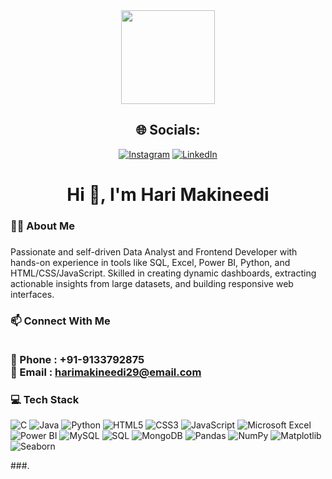 <div align="center">
  <img height="150" src="https://media.giphy.com/media/M9gbBd9nbDrOTu1Mqx/giphy.gif"  />
</div>

###

<div align="center">

  ## 🌐 Socials:
[![Instagram](https://img.shields.io/badge/Instagram-%23E4405F.svg?logo=Instagram&logoColor=white)](https://www.instagram.com/hari__makineedi__/) [![LinkedIn](https://img.shields.io/badge/LinkedIn-%230077B5.svg?logo=linkedin&logoColor=white)](https://www.linkedin.com/in/hari-makineedi/) 

</div>


###


###

<h1 align="center">Hi 👋, I'm Hari Makineedi</h1>

###

<h3 align="left">👩‍💻  About Me</h3>

###

<p align="left">Passionate and self-driven Data Analyst and Frontend Developer with hands-on experience in tools like SQL, Excel, Power BI, Python, and HTML/CSS/JavaScript. Skilled in creating dynamic dashboards, extracting actionable insights from large datasets, and building responsive web interfaces.</p>

###
<h3 align="left"> 📫 Connect With Me  
  
  <br>📱 Phone : +91-9133792875</br>
  📧 Email : harimakineedi29@email.com </h3>

<h3 align="left">💻 Tech Stack</h3>



![C](https://img.shields.io/badge/C-%2300599C.svg?style=plastic&logo=c&logoColor=white)  ![Java](https://img.shields.io/badge/Java-%23ED8B00.svg?style=plastic&logo=openjdk&logoColor=white) ![Python](https://img.shields.io/badge/Python-3670A0?style=plastic&logo=python&logoColor=ffdd54)  ![HTML5](https://img.shields.io/badge/HTML5-%23E34F26.svg?style=plastic&logo=html5&logoColor=white)  ![CSS3](https://img.shields.io/badge/CSS3-%231572B6.svg?style=plastic&logo=css3&logoColor=white)  ![JavaScript](https://img.shields.io/badge/JavaScript-%23F7DF1E.svg?style=plastic&logo=javascript&logoColor=black)  ![Microsoft Excel](https://img.shields.io/badge/Microsoft%20Excel-217346?style=plastic&logo=microsoft-excel&logoColor=white)  ![Power BI](https://img.shields.io/badge/Power%20BI-F2C811?style=plastic&logo=powerbi&logoColor=black)  ![MySQL](https://img.shields.io/badge/MySQL-4479A1.svg?style=plastic&logo=mysql&logoColor=white)  ![SQL](https://img.shields.io/badge/SQL-%23007ACC.svg?style=plastic&logo=azure-sql-database&logoColor=white)  ![MongoDB](https://img.shields.io/badge/MongoDB-%2347A248.svg?style=plastic&logo=mongodb&logoColor=white)  ![Pandas](https://img.shields.io/badge/Pandas-%23150458.svg?style=plastic&logo=pandas&logoColor=white)  ![NumPy](https://img.shields.io/badge/NumPy-%23013243.svg?style=plastic&logo=numpy&logoColor=white)  ![Matplotlib](https://img.shields.io/badge/Matplotlib-ffffff?style=plastic&logo=matplotlib&logoColor=black)  ![Seaborn](https://img.shields.io/badge/Seaborn-%230000FF.svg?style=plastic)



###.

